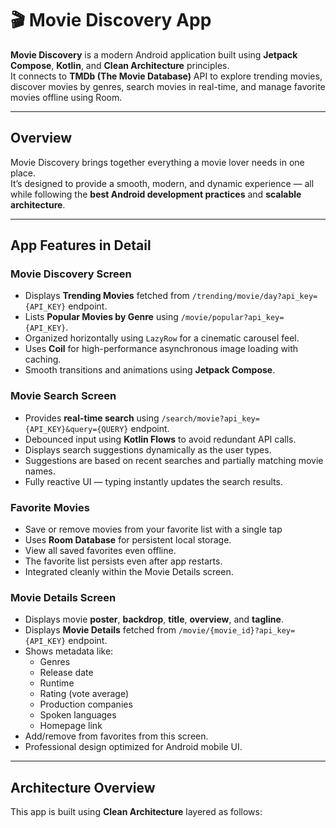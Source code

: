 # 🎬 Movie Discovery App

**Movie Discovery** is a modern Android application built using **Jetpack Compose**, **Kotlin**, and **Clean Architecture** principles.  
It connects to **TMDb (The Movie Database)** API to explore trending movies, discover movies by genres, search movies in real-time, and manage favorite movies offline using Room.

---

## Overview

Movie Discovery brings together everything a movie lover needs in one place.  
It’s designed to provide a smooth, modern, and dynamic experience — all while following the **best Android development practices** and **scalable architecture**.

---

## App Features in Detail

### Movie Discovery Screen
- Displays **Trending Movies** fetched from `/trending/movie/day?api_key={API_KEY}` endpoint.
- Lists **Popular Movies by Genre** using `/movie/popular?api_key={API_KEY}`.
- Organized horizontally using `LazyRow` for a cinematic carousel feel.
- Uses **Coil** for high-performance asynchronous image loading with caching.
- Smooth transitions and animations using **Jetpack Compose**.

### Movie Search Screen
- Provides **real-time search** using `/search/movie?api_key={API_KEY}&query={QUERY}` endpoint.
- Debounced input using **Kotlin Flows** to avoid redundant API calls.
- Displays search suggestions dynamically as the user types.
- Suggestions are based on recent searches and partially matching movie names.
- Fully reactive UI — typing instantly updates the search results.

### Favorite Movies
- Save or remove movies from your favorite list with a single tap
- Uses **Room Database** for persistent local storage.
- View all saved favorites even offline.
- The favorite list persists even after app restarts.
- Integrated cleanly within the Movie Details screen.

### Movie Details Screen
- Displays movie **poster**, **backdrop**, **title**, **overview**, and **tagline**.
- Displays **Movie Details** fetched from `/movie/{movie_id}?api_key={API_KEY}` endpoint.
- Shows metadata like:
    - Genres
    - Release date
    - Runtime
    - Rating (vote average)
    - Production companies
    - Spoken languages
    - Homepage link
- Add/remove from favorites from this screen.
- Professional design optimized for Android mobile UI.

---

## Architecture Overview

This app is built using **Clean Architecture** layered as follows:

